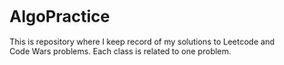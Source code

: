 # AlgoPractice
This is repository where I keep record of my solutions to Leetcode and Code Wars problems. Each class is related to one problem.
